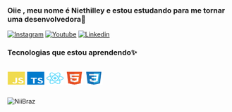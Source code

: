 

### Oiie , meu nome é Niethilley e estou estudando para me tornar uma desenvolvedora👋

[![Instagram](https://img.shields.io/badge/Instagram-E4405F?style=for-the-badge&logo=instagram&logoColor=white
)](https://www.instagram.com/ni.braz/)
[![Youtube](https://img.shields.io/badge/YouTube-FF0000?style=for-the-badge&logo=youtube&logoColor=white
)]()
[![Linkedin](https://img.shields.io/badge/LinkedIn-0E76A8?style=for-the-badge&logo=linkedin&logoColor=white
)](https://www.linkedin.com/in/niethilleybraz/)

### Tecnologias que estou aprendendo✨

<div style="display: inline_block"><br>
  <img align="center" alt="Js" height="30" width="40" src="https://raw.githubusercontent.com/devicons/devicon/master/icons/javascript/javascript-plain.svg">
  <img align="center" alt="Ts" height="30" width="40" src="https://raw.githubusercontent.com/devicons/devicon/master/icons/typescript/typescript-plain.svg">
  <img align="center" alt="React" height="30" width="40" src="https://raw.githubusercontent.com/devicons/devicon/master/icons/react/react-original.svg">
  <img align="center" alt="HTML" height="30" width="40" src="https://raw.githubusercontent.com/devicons/devicon/master/icons/html5/html5-original.svg">
  <img align="center" alt="CSS" height="30" width="40" src="https://raw.githubusercontent.com/devicons/devicon/master/icons/css3/css3-original.svg">
</div>

##

<img align="left" src="https://github-readme-stats.vercel.app/api/top-langs?username=niibraz&show_icons=true&locale=en&layout=compact" alt="NiiBraz" /><br>
